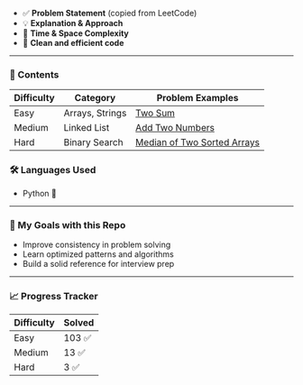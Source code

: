 * ✅ **Problem Statement** (copied from LeetCode)
* 💡 **Explanation & Approach**
* 🧠 **Time & Space Complexity**
* 🧾 **Clean and efficient code**

---

### 📑 Contents

| Difficulty | Category        | Problem Examples                                                           |
| ---------- | --------------- | -------------------------------------------------------------------------- |
| Easy       | Arrays, Strings | [Two Sum](./Easy/Two%20Sum/)                                               |
| Medium     | Linked List     | [Add Two Numbers](./Medium/Add%20Two%20Numbers/)                           |
| Hard       | Binary Search   | [Median of Two Sorted Arrays](./Hard/Median%20of%20Two%20Sorted%20Arrays/) |


### 🛠️ Languages Used

* Python 🐍

---

### 🧠 My Goals with this Repo

* Improve consistency in problem solving
* Learn optimized patterns and algorithms
* Build a solid reference for interview prep

---
### 📈 Progress Tracker

| Difficulty | Solved |
| ---------- | ------ |
| Easy       | 103 ✅   |
| Medium     | 13 ✅    |
| Hard       | 3 ✅    |